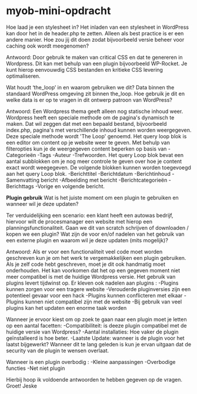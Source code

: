 # myob-mini-opdracht

Hoe laad je een stylesheet in? 
Het inladen van een stylesheet in WordPress kan door het in de header.php te zetten. Alleen als best practice is er een andere manier. Hoe zou jij dit doen zodat bijvoorbeeld versie beheer voor caching ook wordt meegenomen?

Antwoord: 
Door gebruik te maken van critical CSS en dat te genereren in Wordpress. Dit kan met behulp van een plugin bijvoorbeeld WP-Rocket. Je kunt hierop eenvouwdig CSS bestanden en kritieke CSS levering optimaliseren. 


Wat houdt ‘the_loop’ in en waarom gebruiken we dit?
Data binnen the standaard WordPress omgeving zit binnen the_loop. Hoe gebruik je dit en welke data is er op te vragen in dit ontwerp patroon van WordPress?

Antwoord: 
Een Wordpress thema geeft alleen nog statische inhoud weer. Wordpress heeft een speciale methode om de pagina's dynamisch te maken. Dat wil zeggen dat met een bepaald bestand, bijvoorbeeld index.php, pagina's met verschillende inhoud kunnen worden weergegeven. Deze speciale methode wordt 'The Loop' genoemd. 
Het query loop blok is een editor om content op je website weer te geven. Met behulp van filteropties kun je de weergegeven content beperken op basis van -Categorieën -Tags -Auteur -Trefwoorden.
Het query Loop blok bevat een aantal subblokken om je nog meer controle te geven over hoe je content exact wordt weegegeven. De volgende blokken kunnen worden toegevoegd aan het query Loop blok. -Berichttitel -Berichtdatum -Berichtinhoud -Samenvatting bericht -Afbeelding met bericht -Berichtcategorieën -Berichttags -Vorige en volgende bericht. 


**Plugin gebruik**
Wat is het juiste moment om een plugin te gebruiken en wanneer wil je deze updaten? 

Ter verduidelijking een scenario: een klant heeft een autowas bedrijf, hiervoor wilt de procesmanager een website met hierop een planningsfunctionaliteit. Gaan we dit van scratch schrijven of downloaden / kopen we een plugin? Wat zijn de voor en/of nadelen van het gebruik van een externe plugin en waarom wil je deze updaten (mits mogelijk)?

Antwoord: 
Als er voor een functionaliteit veel code moet worden geschreven kun je om het werk te vergemakkelijken een plugin gebruiken. 
Als je zelf code hebt geschreven, moet je dit ook handmatig moet onderhouden. Het kan voorkomen dat het op een gegeven moment niet meer compatibel is met de huidige Wordpress versie. Het gebruik van plugins levert tijdwinst op.
Er kleven ook nadelen aan plugins :
-Plugins kunnen zorgen voor een tragere website
-Verouderde pluginversies zijn een potentieel gevaar voor een hack
-Plugins kunnen conflicteren met elkaar
-Plugins kunnen niet compatibel zijn met de website
-Bij gebruik van veel plugins kan het updaten een enorme taak worden

Wanneer je ervoor kiest om op zoek te gaan naar een plugin moet je letten op een aantal facetten:
-Compatibiliteit: is deeze plugin compatibel met de huidige versie van Wordpress?
-Aantal installaties: Hoe vaker de plugin geïnstalleerd is hoe beter.
-Laatste Update: wanneer is de plugin voor het laatst bijgewerkt? Wanneer dit te lang geleden is kun je ervan uitgaan dat de security van de plugin te   wensen overlaat.

Wanneer is een plugin overbodig :
-Kleine aanpassingen
-Overbodige functies
-Net niet plugin

Hierbij hoop ik voldoende antwoorden te hebben gegeven op de vragen. 
Groet! Jeske


